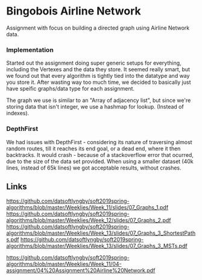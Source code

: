 # Bingobois Airline Network
Assignment with focus on building a directed graph using Airline Network data.

### Implementation

Started out the assignment doing super generic setups for everything, including the Vertexes and the data they store. It seemed really smart, but we found out that every algorithm is tightly tied into the datatype and way you store it. After wasting way too much time, we decided to basically just have speific graphs/data type for each assignment.


The graph we use is similar to an "Array of adjacency list", but since we're storing data that isn't integer, we use a hashmap for lookup. (Instead of indexes).


### DepthFirst

We had issues with DepthFirst - considering its nature of traversing almost random routes, till it reaches its end goal, or a dead end, where it then backtracks. It would crash - because of a stackoverflow error that ocurred, due to the size of the data set provided. When using a smaller dataset (40k lines, instead of 65k lines) we got acceptable results, without crashes.



## Links
https://github.com/datsoftlyngby/soft2019spring-algorithms/blob/master/Weeklies/Week_11/slides/07_Graphs_1.pdf
https://github.com/datsoftlyngby/soft2019spring-algorithms/blob/master/Weeklies/Week_12/slides/07_Graphs_2.pdf
https://github.com/datsoftlyngby/soft2019spring-algorithms/blob/master/Weeklies/Week_13/slides/07_Graphs_3_ShortestPaths.pdf
https://github.com/datsoftlyngby/soft2019spring-algorithms/blob/master/Weeklies/Week_13/slides/07_Graphs_3_MSTs.pdf

https://github.com/datsoftlyngby/soft2019spring-algorithms/blob/master/Weeklies/Week_11/04-assignment/04%20Assignment%20Airline%20Network.pdf
